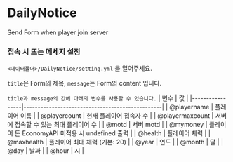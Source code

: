 # DailyNotice
Send Form when player join server

### 접속 시 뜨는 메세지 설정
```<데이터폴더>/DailyNotice/setting.yml``` 을 열어주세요.

```title```은 Form의 제목, ```message```는 Form의 content 입니다.

```title과 message의 값에 아래의 변수를 사용할 수 있습니다.```
| 변수            | 값                                              |
|-----------------|-------------------------------------------------|
| @playername     | 플레이어 이름                                   |
| @playercount    | 현재 플레이어 접속자 수                         |
| @playermaxcount | 서버에 접속할 수 있는 최대 플레이어 수          |
| @motd           | 서버 motd                                       |
| @mymoney        | 플레이어 돈 EconomyAPI 미적용 시 undefined 출력 |
| @health         | 플레이어 체력                                   |
| @maxhealth      | 플레이어 최대 체력 (기본: 20)                   |
| @year           | 연도                                            |
| @month          | 달                                              |
| @day            | 날짜                                            |
| @hour           | 시                                              |